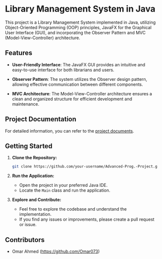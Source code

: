 # Library Management System in Java

This project is a Library Management System implemented in Java, utilizing Object-Oriented Programming (OOP) principles, JavaFX for the Graphical User Interface (GUI), and incorporating the Observer Pattern and MVC (Model-View-Controller) architecture.

## Features

- **User-Friendly Interface**: The JavaFX GUI provides an intuitive and easy-to-use interface for both librarians and users.

- **Observer Pattern**: The system utilizes the Observer design pattern, allowing effective communication between different components.

- **MVC Architecture**: The Model-View-Controller architecture ensures a clean and organized structure for efficient development and maintenance.

## Project Documentation

For detailed information, you can refer to the [project documents](https://drive.google.com/file/d/1tR6ckblDmW6jjC36PR9lPwaq4WIcJI8v/view).

## Getting Started

1. **Clone the Repository:**
   ```bash
   git clone https://github.com/your-username/Advanced-Prog.-Project.git
   ```

2. **Run the Application:**
   - Open the project in your preferred Java IDE.
   - Locate the `Main` class and run the application.

3. **Explore and Contribute:**
   - Feel free to explore the codebase and understand the implementation.
   - If you find any issues or improvements, please create a pull request or issue.

## Contributors

- Omar Ahmed (https://github.com/Omar073)
